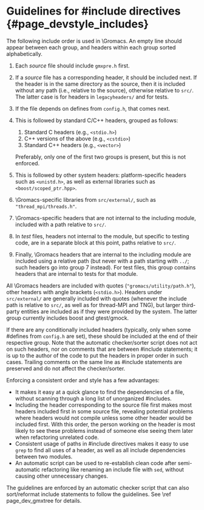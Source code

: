 Guidelines for \#include directives {#page_devstyle_includes}
===================================

The following include order is used in \Gromacs. An empty line should appear
between each group, and headers within each group sorted alphabetically.

 1. Each _source_ file should include `gmxpre.h` first.
 2. If a _source_ file has a corresponding header, it should be included next.
    If the header is in the same directory as the source, then it is included
    without any path (i.e., relative to the source), otherwise relative to
    `src/`.  The latter case is for headers in `legacyheaders/` and for tests.
 3. If the file depends on defines from `config.h`, that comes next.
 4. This is followed by standard C/C++ headers, grouped as follows:

     1. Standard C headers (e.g., `<stdio.h>`)
     2. C++ versions of the above (e.g., `<cstdio>`)
     3. Standard C++ headers (e.g., `<vector>`)

    Preferably, only one of the first two groups is present, but this is not
    enforced.
 5. This is followed by other system headers: platform-specific headers such as
    `<unistd.h>`, as well as external libraries such as
    `<boost/scoped_ptr.hpp>`.
 6. \Gromacs-specific libraries from `src/external/`, such as
    `"thread_mpi/threads.h"`.
 7. \Gromacs-specific headers that are not internal to the including module,
    included with a path relative to `src/`.
 8. In _test_ files, headers not internal to the module, but specific to
    testing code, are in a separate block at this point, paths relative to
    `src/`.
 9. Finally, \Gromacs headers that are internal to the including module are
    included using a relative path (but never with a path starting with `../`;
    such headers go into group 7 instead).  For test files, this group contains
    headers that are internal to tests for that module.

All \Gromacs headers are included with quotes (`"gromacs/utility/path.h"`),
other headers with angle brackets (`<stdio.h>`).  Headers under `src/external/`
are generally included with quotes (whenever the include path is relative to
`src/`, as well as for thread-MPI and TNG), but larger third-party entities are
included as if they were provided by the system.  The latter group currently
includes boost and gtest/gmock.

If there are any conditionally included headers (typically, only when some
\#defines from `config.h` are set), these should be included at the end of
their respective group.  Note that the automatic checker/sorter script does not
act on such headers, nor on comments that are between \#include statements; it
is up to the author of the code to put the headers in proper order in such
cases.  Trailing comments on the same line as \#include statements are
preserved and do not affect the checker/sorter.

Enforcing a consistent order and style has a few advantages:
 * It makes it easy at a quick glance to find the dependencies of a file,
   without scanning through a long list of unorganized \#includes.
 * Including the header corresponding to the source file first makes most
   headers included first in some source file, revealing potential problems
   where headers would not compile unless some other header would be included
   first.  With this order, the person working on the header is most likely to
   see these problems instead of someone else seeing them later when
   refactoring unrelated code.
 * Consistent usage of paths in \#include directives makes it easy to use
   `grep` to find all uses of a header, as well as all include dependencies
   between two modules.
 * An automatic script can be used to re-establish clean code after
   semi-automatic refactoring like renaming an include file with `sed`, without
   causing other unnecessary changes.

The guidelines are enforced by an automatic checker script that can also
sort/reformat include statements to follow the guidelines.
See \ref page_dev_gmxtree for details.
